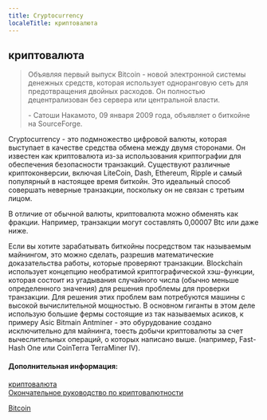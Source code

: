 ```yaml
---
title: Cryptocurrency
localeTitle: криптовалюта
---
```

## криптовалюта

> Объявляя первый выпуск Bitcoin - новой электронной системы денежных средств, которая использует одноранговую сеть для предотвращения двойных расходов. Он полностью децентрализован без сервера или центральной власти.
> 
> \- Сатоши Накамото, 09 января 2009 года, объявляет о биткойне на SourceForge.

Cryptocurrency - это подмножество цифровой валюты, которая выступает в качестве средства обмена между двумя сторонами. Он известен как криптовалюта из-за использования криптографии для обеспечения безопасности транзакций. Существуют различные криптоконверсии, включая LiteCoin, Dash, Ethereum, Ripple и самый популярный в настоящее время биткойн. Это идеальный способ совершать неверные транзакции, поскольку он не связан с третьим лицом.

В отличие от обычной валюты, криптовалюта можно обменять как фракции. Например, транзакции могут составлять 0,00007 Btc или даже ниже.

Если вы хотите зарабатывать биткойны посредством так называемым майнингом, это можно сделать, разрешив математические доказательства работы, которые проверяют транзакции. Blockchain использует концепцию необратимой криптографической хэш-функции, которая состоит из угадывания случайного числа (обычно меньше определенного значения) для решения проблемы для проверки транзакции. Для решения этих проблем вам потребуются машины с высокой вычислительной мощностью. В основном гиганты в этом деле использую большие фермы состоящие из так называемых асиков, к примеру Asic Bitmain Antminer - это обурудование создано исключительно для майнинга, тоесть добычи криптовалюты за счет вычеслительных операций, о которых написано выше. (например, Fast-Hash One или CoinTerra TerraMiner IV).

#### Дополнительная информация:

[криптовалюта](https://en.wikipedia.org/wiki/Cryptocurrency)  
[Окончательное руководство по криптовалютности](https://blockgeeks.com/guides/what-is-cryptocurrency)

[Bitcoin](https://en.wikipedia.org/wiki/Bitcoin)
